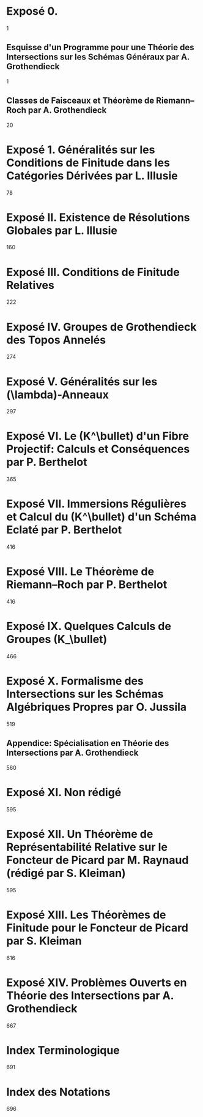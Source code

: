 # Exposé 0.
1

## Esquisse d'un Programme pour une Théorie des Intersections sur les Schémas Généraux par A. Grothendieck
1

## Classes de Faisceaux et Théorème de Riemann–Roch par A. Grothendieck
20

# Exposé 1. Généralités sur les Conditions de Finitude dans les Catégories Dérivées par L. Illusie
78

# Exposé II. Existence de Résolutions Globales par L. Illusie
160

# Exposé III. Conditions de Finitude Relatives
222

# Exposé IV. Groupes de Grothendieck des Topos Annelés
274

# Exposé V. Généralités sur les \(\lambda\)-Anneaux
297

# Exposé VI. Le \(K^\bullet\) d'un Fibre Projectif: Calculs et Conséquences par P. Berthelot
365

# Exposé VII. Immersions Régulières et Calcul du \(K^\bullet\) d'un Schéma Eclaté par P. Berthelot
416

# Exposé VIII. Le Théorème de Riemann–Roch par P. Berthelot
416

# Exposé IX. Quelques Calculs de Groupes \(K_\bullet\)
466

# Exposé X. Formalisme des Intersections sur les Schémas Algébriques Propres par O. Jussila 
519

## Appendice: Spécialisation en Théorie des Intersections par A. Grothendieck
560

# Exposé XI. Non rédigé
595

# Exposé XII. Un Théorème de Représentabilité Relative sur le Foncteur de Picard par M. Raynaud (rédigé par S. Kleiman)
595

# Exposé XIII. Les Théorèmes de Finitude pour le Foncteur de Picard par S. Kleiman
616

# Exposé XIV. Problèmes Ouverts en Théorie des Intersections par A. Grothendieck
667

# Index Terminologique
691

# Index des Notations
696
